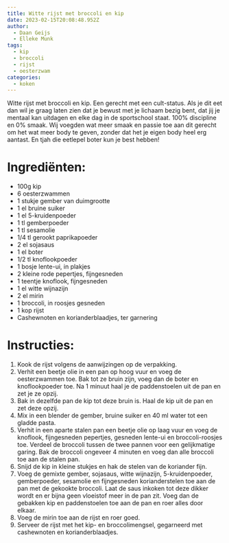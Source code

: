 ```yaml
---
title: Witte rijst met broccoli en kip
date: 2023-02-15T20:08:48.952Z
author:
  - Daan Geijs
  - Elleke Munk
tags:
  - kip
  - broccoli
  - rijst
  - oesterzwam
categories:
  - koken
---
```

W﻿itte rijst met broccoli en kip. Een gerecht met een cult-status. Als je dit eet dan wil je graag laten zien dat je bewust met je lichaam bezig bent, dat jij je mentaal kan uitdagen en elke dag in de sportschool staat. 100% discipline en 0% smaak. Wij voegden wat meer smaak en passie toe aan dit gerecht om het wat meer body te geven, zonder dat het je eigen body heel erg aantast. En tjah die eetlepel boter kun je best hebben!

# Ingrediënten:

* 100g kip
* 6 oesterzwammen
* 1 stukje gember van duimgrootte
* 1 el bruine suiker
* 1 el 5-kruidenpoeder
* 1 tl gemberpoeder
* 1 tl sesamolie
* 1/4 tl gerookt paprikapoeder
* 2 el sojasaus
* 1 el boter
* 1/2 tl knoflookpoeder
* 1 bosje lente-ui, in plakjes
* 2 kleine rode pepertjes, fijngesneden
* 1 teentje knoflook, fijngesneden
* 1 el witte wijnazijn
* 2 el mirin
* 1 broccoli, in roosjes gesneden
* 1 kop rijst
* Cashewnoten en korianderblaadjes, ter garnering

# Instructies:

1. Kook de rijst volgens de aanwijzingen op de verpakking.
2. Verhit een beetje olie in een pan op hoog vuur en voeg de oesterzwammen toe. Bak tot ze bruin zijn, voeg dan de boter en knoflookpoeder toe. Na 1 minuut haal je de paddenstoelen uit de pan en zet je ze opzij.
3. Bak in dezelfde pan de kip tot deze bruin is. Haal de kip uit de pan en zet deze opzij.
4. Mix in een blender de gember, bruine suiker en 40 ml water tot een gladde pasta.
5. Verhit in een aparte stalen pan een beetje olie op laag vuur en voeg de knoflook, fijngesneden pepertjes, gesneden lente-ui en broccoli-roosjes toe. Verdeel de broccoli tussen de twee pannen voor een gelijkmatige garing. Bak de broccoli ongeveer 4 minuten en voeg dan alle broccoli toe aan de stalen pan.
6. Snijd de kip in kleine stukjes en hak de stelen van de koriander fijn.
7. Voeg de gemixte gember, sojasaus, witte wijnazijn, 5-kruidenpoeder, gemberpoeder, sesamolie en fijngesneden korianderstelen toe aan de pan met de gekookte broccoli. Laat de saus inkoken tot deze dikker wordt en er bijna geen vloeistof meer in de pan zit. Voeg dan de gebakken kip en paddenstoelen toe aan de pan en roer alles door elkaar.
8. Voeg de mirin toe aan de rijst en roer goed.
9. Serveer de rijst met het kip- en broccolimengsel, gegarneerd met cashewnoten en korianderblaadjes.